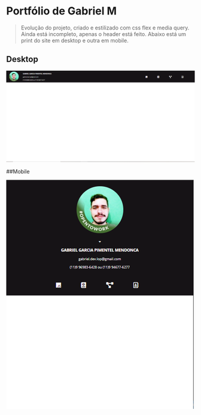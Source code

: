 # Portfólio de Gabriel M
> Evolução do projeto, criado e estilizado com css flex e media query. Ainda está incompleto, apenas o header está feito. Abaixo está um print do site em desktop e outra em mobile.

## Desktop
<img src="https://github.com/gabrielgarciamendonca/gabrielgarciamendonca.github.io/blob/master/Images/header.desktop - feito.png">

##Mobile

<img src="https://github.com/gabrielgarciamendonca/gabrielgarciamendonca.github.io/blob/master/Images/header.mobile - feito.png">
